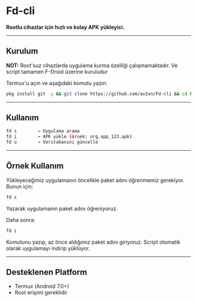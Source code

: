 # Fd-cli

**Rootlu cihazlar için hızlı ve kolay APK yükleyici.**

---

## Kurulum

**NOT:** Root'suz cihazlarda uygulama kurma özelliği çalışmamaktadır. Ve script tamamen F-Droid üzerine kuruludur

Termux'u açın ve aşağıdaki komutu yazın:

```bash
pkg install git -y && git clone https://github.com/av2xn/Fd-cli && cd Fd-cli && bash setup.sh && cd ..
```

---

## Kullanım

```bash
fd s        → Uygulama arama
fd i        → APK yükle (örnek: org.app_123.apk)
fd u        → Veritabanını güncelle
```

---

## Örnek Kullanım

Yükleyeceğimiz uygulamanın öncelikle paket adını öğrenmemiz gerekiyor. Bunun için:

```bash
fd s
```

Yazarak uygulamanın paket adını öğreniyoruz.

Daha sonra:

```bash
fd i
```

Komutunu yazıp, az önce aldığımız paket adını giriyoruz. Script otomatik olarak uygulamayı indirip yüklüyor.

---

## Desteklenen Platform

- Termux (Android 7.0+)
- Root erişimi gereklidir

